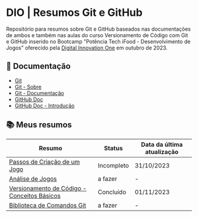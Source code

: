 # DIO | Resumos Git e GitHub

Repositório para resumos sobre Git e GitHub baseados nas documentações de ambos e também nas aulas do curso Versionamento de Código com Git e GitHub inserido no Bootcamp "Potência Tech iFood - Desenvolvimento de Jogos" oferecido pela [Digital Innovation One](https://web.dio.me/home) em outubro de 2023.

## 📑 Documentação
- [Git](https://git-scm.com/)
- [Git - Sobre](https://git-scm.com/about)
- [Git - Documentação](https://git-scm.com/doc)
- [GitHub Doc](https://docs.github.com/pt)
- [GitHub Doc - Introdução](https://docs.github.com/pt/get-started)

## 📚 Meus resumos

| Resumo | Status | Data da última atualização|
|------|--------|--------------------|
|[Passos de Criação de um Jogo](https://github.com/elem3d/Resumos/blob/main/resumos/Passos%20de%20Cria%C3%A7%C3%A3o%20de%20um%20Jogo.md#passos-de-cria%C3%A7%C3%A3o-de-um-jogo)| Incompleto| 31/10/2023|
|[Análise de Jogos]()| a fazer|-|
|[Versionamento de Código - Conceitos Básicos](https://github.com/elem3d/Resumos/blob/ce3eede90a9f52ab3e433ceb8c6409d91fa55f7b/resumos/Versionamento%20aula%2001%20-%20conceitos.md#versionamento-de-c%C3%B3digo---conceitos-b%C3%A1sicos)| Concluído | 01/11/2023|
|[Biblioteca de Comandos Git]()| a fazer|-|
